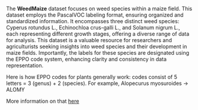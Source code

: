 The **WeedMaize** dataset focuses on weed species within a maize field. This dataset employs the PascalVOC labeling format, ensuring organized and standardized information. It encompasses three distinct weed species: Cyperus rotundus L., Echinochloa crus-galli L., and Solanum nigrum L., each representing different growth stages, offering a diverse range of data for analysis. This dataset is a valuable resource for researchers and agriculturists seeking insights into weed species and their development in maize fields. Importantly, the labels for these species are designated using the EPPO code system, enhancing clarity and consistency in data representation.

Here is how EPPO codes for plants generally work: codes consist of 5 letters = 3 (genus) + 2 (species). For example, Alopecurus myosuroides -> ALOMY

More information on that [here](https://www.efsa.europa.eu/sites/default/files/event//130401/130401-poster09.pdf)